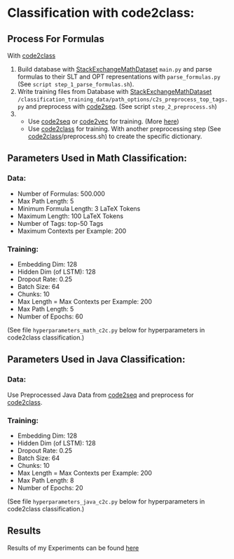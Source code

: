 # Classification with code2class: 
## Process For Formulas

With [code2class](https://github.com/noemiernst/code2class)

1. Build database with [StackExchangeMathDataset](https://github.com/noemiernst/StackExchangeMathDataset) `main.py` and parse formulas to their SLT and OPT representations with `parse_formulas.py` (See `script step_1_parse_formulas.sh`).
2. Write training files from Database with [StackExchangeMathDataset](https://github.com/noemiernst/StackExchangeMathDataset) `/classification_training_data/path_options/c2s_preprocess_top_tags.py` 
and preprocess with [code2seq](https://github.com/tech-srl/code2seq). 
(See script `step_2_preprocess.sh`)
3. 
    - Use [code2seq](https://github.com/tech-srl/code2seq) or [code2vec](https://github.com/tech-srl/code2vec) for training.
      (More [here](../code2seq_vec_experiments/))
    - Use [code2class](https://github.com/noemiernst/code2class) for training. With another preprocessing step (See [code2class](https://github.com/noemiernst/code2class)/preprocess.sh) to create the specific dictionary.

## Parameters Used in Math Classification:

### Data:
- Number of Formulas: 500.000
- Max Path Length: 5
- Minimum Formula Length: 3 LaTeX Tokens
- Maximum Length: 100 LaTeX Tokens
- Number of Tags: top-50 Tags
- Maximum Contexts per Example: 200

### Training:
- Embedding Dim: 128
- Hidden Dim (of LSTM): 128
- Dropout Rate: 0.25
- Batch Size: 64
- Chunks: 10
- Max Length = Max Contexts per Example: 200
- Max Path Length: 5
- Number of Epochs: 60

(See file `hyperparameters_math_c2c.py` below for hyperparameters in code2class classification.)


## Parameters Used in Java Classification:

### Data:

Use Preprocessed Java Data from [code2seq](https://github.com/tech-srl/code2seq) and preprocess for [code2class](https://github.com/noemiernst/code2class).

### Training:
- Embedding Dim: 128
- Hidden Dim (of LSTM): 128
- Dropout Rate: 0.25
- Batch Size: 64
- Chunks: 10
- Max Length = Max Contexts per Example: 200
- Max Path Length: 8
- Number of Epochs: 20

(See file `hyperparameters_java_c2c.py` below for hyperparameters in code2class classification.)

## Results

Results of my Experiments can be found [here](../results/)
